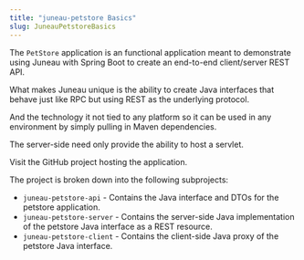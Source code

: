 ```yaml
---
title: "juneau-petstore Basics"
slug: JuneauPetstoreBasics
---
```


The `PetStore` application is an functional application meant to demonstrate using Juneau with Spring Boot to create an
end-to-end client/server REST API.

What makes Juneau unique is the ability to create Java interfaces that behave just like RPC but using REST as the
underlying protocol.

And the technology it not tied to any platform so it can be used in any environment by simply pulling in Maven
dependencies.

The server-side need only provide the ability to host a servlet.

Visit the GitHub project hosting the application.

The project is broken down into the following subprojects:

- `juneau-petstore-api` - Contains the Java interface and DTOs for the petstore application.
- `juneau-petstore-server` - Contains the server-side Java implementation of the petstore Java interface as a REST resource.
- `juneau-petstore-client` - Contains the client-side Java proxy of the petstore Java interface.